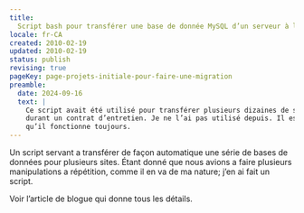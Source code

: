 ```yaml
---
title:
  Script bash pour transférer une base de donnée MySQL d’un serveur à l’autre
locale: fr-CA
created: 2010-02-19
updated: 2010-02-19
status: publish
revising: true
pageKey: page-projets-initiale-pour-faire-une-migration
preamble:
  date: 2024-09-16
  text: |
    Ce script avait été utilisé pour transférer plusieurs dizaines de sites web
    durant un contrat d’entretien. Je ne l’ai pas utilisé depuis. Il est possible
    qu’il fonctionne toujours.
---
```


Un script servant a transférer de façon automatique une série de bases de
données pour plusieurs sites. Étant donné que nous avions a faire plusieurs
manipulations a répétition, comme il en va de ma nature; j’en ai fait un script.

Voir <nuxt-link to="/blog/2010/02/script-bash-pour-transferer-une-base-de-donnee-mysql-dun-serveur-a-lautre">l’article de blogue</nuxt-link> qui donne tous les détails.
